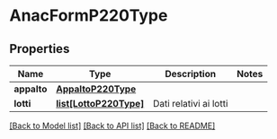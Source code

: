# AnacFormP220Type

## Properties
Name | Type | Description | Notes
------------ | ------------- | ------------- | -------------
**appalto** | [**AppaltoP220Type**](AppaltoP220Type.md) |  | 
**lotti** | [**list[LottoP220Type]**](LottoP220Type.md) | Dati relativi ai lotti | 

[[Back to Model list]](../README.md#documentation-for-models) [[Back to API list]](../README.md#documentation-for-api-endpoints) [[Back to README]](../README.md)

